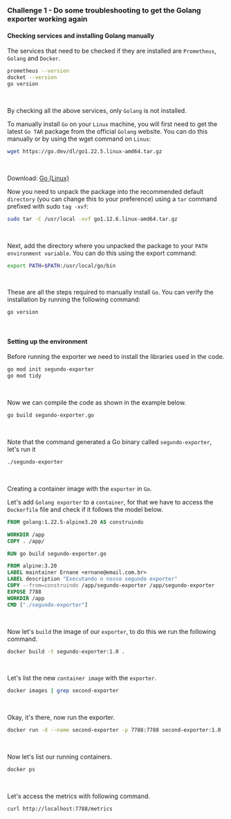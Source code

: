 ### Challenge 1 - Do some troubleshooting to get the Golang exporter working again

#### Checking services and installing Golang manually

The services that need to be checked if they are installed are `Prometheus`, `Golang` and `Docker`.

```BASH
prometheus --version
docket --version
go version
```

&nbsp;

By checking all the above services, only `Golang` is not installed.

To manually install `Go` on your `Linux` machine, you will first need to get the latest `Go TAR` package from the official `Golang` website. You can do this manually or by using the wget command on `Linux`:

```BASH
wget https://go.dev/dl/go1.22.5.linux-amd64.tar.gz
```

&nbsp;

Download: [Go (Linux)](https://go.dev/dl/)

Now you need to unpack the package into the recommended default `directory` (you can change this to your preference) using a `tar` command prefixed with sudo `tag -xvf`:

```BASH
sudo tar -C /usr/local -xvf go1.12.6.linux-amd64.tar.gz
```

&nbsp;

Next, add the directory where you unpacked the package to your `PATH environment variable`. You can do this using the export command:

```BASH
export PATH=$PATH:/usr/local/go/bin
```

&nbsp;

These are all the steps required to manually install `Go`. You can verify the installation by running the following command:

```BASH
go version
```

&nbsp;
&nbsp;

#### Setting up the environment

Before running the exporter we need to install the libraries used in the code.

```BASH
go mod init segundo-exporter
go mod tidy
```

&nbsp;

Now we can compile the code as shown in the example below.

```BASH
go build segundo-exporter.go
```

&nbsp;

Note that the command generated a Go binary called `segundo-exporter`, let's run it

```BASH
./segundo-exporter
```

&nbsp;
&nbsp;

Creating a container image with the `exporter` in `Go`.

Let's add `Golang exporter` to a `container`, for that we have to access the `Dockerfile` file and check if it follows the model below.

```DOCKERFILE
FROM golang:1.22.5-alpine3.20 AS construindo

WORKDIR /app
COPY . /app/

RUN go build segundo-exporter.go

FROM alpine:3.20
LABEL maintainer Ernane <ernane@email.com.br>
LABEL description "Executando o nosso segundo exporter"
COPY --from=construindo /app/segundo-exporter /app/segundo-exporter
EXPOSE 7788
WORKDIR /app
CMD ["./segundo-exporter"]
```

&nbsp;

Now let's `build` the image of our `exporter`, to do this we run the following command.

```BASH
docker build -t segundo-exporter:1.0 .
```

&nbsp;

Let's list the new `container image` with the `exporter`.

```BASH
docker images | grep second-exporter
```

&nbsp;

Okay, it's there, now run the exporter.

```BASH
docker run -d --name second-exporter -p 7788:7788 second-exporter:1.0
```

&nbsp;

Now let's list our running containers.

```BASH
docker ps
```

&nbsp;

Let's access the metrics with following command.

```BASH
curl http://localhost:7788/metrics
```